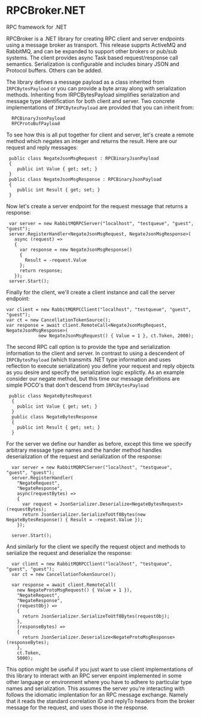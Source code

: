 # RPCBroker.NET
RPC framework for .NET

RPCBroker is a .NET library for creating RPC client and server endpoints using a message broker as transport. This release supprts ActiveMQ and RabbitMQ, and can be expanded to support other brokers or pub/sub systems. The client provides async Task based request/response call semantics. Serialization is configurable and includes binary JSON and Protocol buffers. Others can be added.

The library defines a message payload as a class inherited from `IRPCBytesPayload` or you can provide a byte array along with serialization methods. Inheriting from IRPCBytesPayload simplifies serialzation and message type identification for both client and server. Two concrete implementations of `IRPCBytesPayload` are provided that you can inherit from:
```
  RPCBinaryJsonPayload
  RPCProtoBufPayload
```

To see how this is all put together for client and server, let's create a remote method which negates an integer and returns the result. Here are our request and reply messages:
```
 public class NegateJsonMsgRequest : RPCBinaryJsonPayload
 {
    public int Value { get; set; }
 }
 public class NegateJsonMsgResponse : RPCBinaryJsonPayload
 {
    public int Result { get; set; }
 }
```
 Now let's create a server endpoint for the request message that returns a response:
```
 var server = new RabbitMQRPCServer("localhost", "testqueue", "guest", "guest");
 server.RegisterHandler<NegateJsonMsgRequest, NegateJsonMsgResponse>(
   async (request) =>
   {
     var response = new NegateJsonMsgResponse()
     {
       Result = -request.Value
     };
     return response;
   });
 server.Start();
```
Finally for the client, we'll create a client instance and call the server endpoint:
```
var client = new RabbitMQRPCClient("localhost", "testqueue", "guest", "guest");
var ct = new CancellationTokenSource();
var response = await client.RemoteCall<NegateJsonMsgRequest, NegateJsonMsgResponse>(
            new NegateJsonMsgRequest() { Value = 1 }, ct.Token, 2000);
```

The second RPC call option is to provide the type and serialization information to the client and server. In contrast to using a descendent of `IRPCBytesPayload` (which transmits .NET type information and uses reflection to execute serialization) you define your request and reply objects as you desire and specify the serialization logic explictly. As an example consider our negate method, but this time our message definitions are simple POCO's that don't descend from `IRPCBytesPayload`
```
 public class NegateBytesRequest 
  {
    public int Value { get; set; }
  }
  public class NegateBytesResponse 
  {
    public int Result { get; set; }
  }
```
For the server we define our handler as before, except this time we specify arbitrary message type names and the hander method handles deserialization of the request and serialization of the response:
```
  var server = new RabbitMQRPCServer("localhost", "testqueue", "guest", "guest");
  server.RegisterHandler(
    "NegateRequest",
    "NegateResponse",
    async(requestBytes) =>
    {
      var request = JsonSerializer.Deserialize<NegateBytesRequest>(requestBytes);
      return JsonSerializer.SerializeToUtf8Bytes(new NegateBytesResponse() { Result = -request.Value });
    });

  server.Start();
```
And similarly for the client we specify the request object and methods to seriialize the request and deserialize the response:
```
  var client = new RabbitMQRPCClient("localhost", "testqueue", "guest", "guest");
  var ct = new CancellationTokenSource();
  
  var response = await client.RemoteCall(
    new NegateProtoMsgRequest() { Value = 1 }),
    "NegateRequest",
    "NegateResponse",
    (requestObj) =>
    {
      return JsonSerializer.SerializeToUtf8Bytes(requestObj);
    },
    (responseBytes) =>
    {
      return JsonSerializer.Deserialize<NegateProtoMsgResponse>(responseBytes);
    },
    ct.Token,
    5000);
```
This option might be useful if you just want to use client implementations of this library to interact with an RPC server enpoint implemented in some other language or environment where you have to adhere to particular type names and serialization. This assumes the server you're interacting with follows the idiomatic implentation for an RPC message exchange. Namely that it reads the standard correlation ID and replyTo headers from the broker message for the request, and uses those in the response.






 
